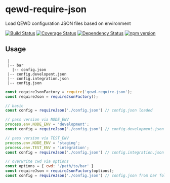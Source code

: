 # qewd-require-json

Load QEWD configuration JSON files based on environment

[![Build Status](https://travis-ci.org/killmenot/qewd-require-json.svg?branch=master)](https://travis-ci.org/killmenot/qewd-require-json) [![Coverage Status](https://coveralls.io/repos/github/killmenot/qewd-require-json/badge.svg?branch=master)](https://coveralls.io/github/killmenot/qewd-require-json?branch=master) [![Dependency Status](https://david-dm.org/killmenot/qewd-require-json.svg)](https://david-dm.org/killmenot/qewd-require-json) [![npm version](https://img.shields.io/npm/v/qewd-require-json.svg)](https://www.npmjs.com/package/qewd-require-json)


## Usage

```
 |
 |-- bar
   |-- config.json
 |-- config.developent.json
 |-- config.integration.json
 |-- config.json
```

```js
const requireJsonFactory = require('qewd-require-json');
const requireJson = requireJsonFactory();

// basic
const config = requireJson('./config.json') // config.json loaded

// pass version via NODE_ENV
process.env.NODE_ENV = 'development';
const config = requireJson('./config.json') // config.development.json is loaded

// pass version via TEST_ENV
process.env.NODE_ENV = 'staging';
process.env.TEST_ENV = 'integration';
const config = requireJson('./config.json') // config.integration.json is loaded

// overwrite cwd via options
const options = { cwd: '/path/to/bar' }
const requireJson = requireJsonFactory(options);
const config = requireJson('./config.json') // config.json from bar folder is loaded
```
